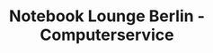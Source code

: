 ---
title: "Notebook Lounge Berlin - Computerservice"
url: /berlin/notebook-lounge-berlin-computerservice/
shop: Computer
---